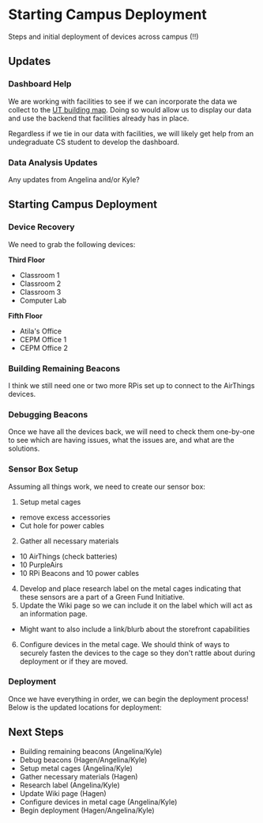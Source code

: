 # Starting Campus Deployment
Steps and initial deployment of devices across campus (!!)

## Updates

### Dashboard Help
We are working with facilities to see if we can incorporate the data we collect to the [UT building map](https://utdirect.utexas.edu/apps/campus/buildings/nlogon/facilities/). Doing so would allow us to display our data and use the backend that facilities already has in place. 

Regardless if we tie in our data with facilities, we will likely get help from an undegraduate CS student to develop the dashboard.

### Data Analysis Updates
Any updates from Angelina and/or Kyle?

## Starting Campus Deployment

### Device Recovery
We need to grab the following devices:

**Third Floor**
* Classroom 1
* Classroom 2
* Classroom 3
* Computer Lab

**Fifth Floor**
* Atila's Office
* CEPM Office 1
* CEPM Office 2

### Building Remaining Beacons
I think we still need one or two more RPis set up to connect to the AirThings devices. 

### Debugging Beacons
Once we have all the devices back, we will need to check them one-by-one to see which are having issues, what the issues are, and what are the solutions. 

### Sensor Box Setup
Assuming all things work, we need to create our sensor box:
1. Setup metal cages
  * remove excess accessories
  * Cut hole for power cables
2. Gather all necessary materials
  * 10 AirThings (check batteries)
  * 10 PurpleAirs
  * 10 RPi Beacons and 10 power cables
4. Develop and place research label on the metal cages indicating that these sensors are a part of a Green Fund Initiative.
5. Update the Wiki page so we can include it on the label which will act as an information page.
  * Might want to also include a link/blurb about the storefront capabilities
6. Configure devices in the metal cage. We should think of ways to securely fasten the devices to the cage so they don't rattle about during deployment or if they are moved. 

### Deployment
Once we have everything in order, we can begin the deployment process! Below is the updated locations for deployment:

## Next Steps

* Building remaining beacons (Angelina/Kyle)
* Debug beacons (Hagen/Angelina/Kyle)
* Setup metal cages (Angelina/Kyle)
* Gather necessary materials (Hagen)
* Research label (Angelina/Kyle)
* Update Wiki page (Hagen)
* Configure devices in metal cage (Angelina/Kyle)
* Begin deployment (Hagen/Angelina/Kyle)

